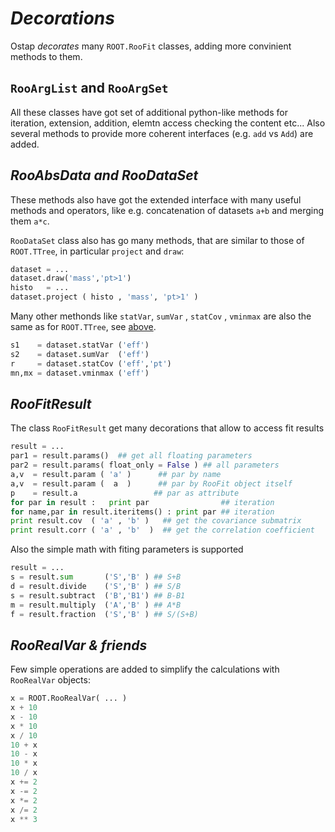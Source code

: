 #  _Decorations_

Ostap  _decorates_ many `ROOT.RooFit` classes, adding more convinient methods to them.  

##  `RooArgList` and `RooArgSet` 

All these classes have got set of additional python-like  methods for iteration, extension, addition, elemtn access checking the content etc...
Also several methods to provide more coherent interfaces (e.g. `add` vs `Add`) are added. 
<script src="https://gist.github.com/VanyaBelyaev/69cdf870f0db8261f044cf6a29e91117.js"/></script>

## _RooAbsData and RooDataSet_

These methods also have got the extended interface with many useful methods  and operators, like 
e.g. concatenation of datasets `a+b` and merging them `a*c`. 

`RooDataSet` class also has go many methods, that are similar to those of `ROOT.TTree`, in particular  `project` and `draw`:
```python
dataset = ... 
dataset.draw('mass','pt>1')  
histo   = ...
dataset.project ( histo , 'mass', 'pt>1' ) 
```
Many other methonds like `statVar`, `sumVar` , `statCov` , `vminmax` are  also the  same as for `ROOT.TTree`,  see [above](../getting-started/Trees.md).
```python
s1    = dataset.statVar ('eff') 
s2    = dataset.sumVar  ('eff') 
r     = dataset.statCov ('eff','pt') 
mn,mx = dataset.vminmax ('eff') 
```

## _RooFitResult_

The class `RooFitResult` get many decorations that allow to access fit results
```python
result = ...
par1 = result.params()  ## get all floating parameters 
par2 = result.params( float_only = False ) ## all parameters 
a,v  = result.param ( 'a' )      ## par by name 
a,v  = result.param (  a  )      ## par by RooFit object itself 
p    = result.a                 ## par as attribute 
for par in result :   print par                ## iteration 
for name,par in result.iteritems() : print par ## iteration
print result.cov  ( 'a' , 'b' )   ## get the covariance submatrix  
print result.corr ( 'a' , 'b'  )  ## get the correlation coefficient 
```
Also the simple math with fiting parameters is supported 
```python
result = ...
s = result.sum       ('S','B' ) ## S+B
d = result.divide    ('S','B' ) ## S/B
s = result.subtract  ('B','B1') ## B-B1
m = result.multiply  ('A','B' ) ## A*B 
f = result.fraction  ('S','B' ) ## S/(S+B) 
```

##  _RooRealVar & friends_

Few simple operations are added to simplify the calculations  with `RooRealVar` objects:
```python
x = ROOT.RooRealVar( ... )
x + 10 
x - 10 
x * 10 
x / 10 
10 + x 
10 - x 
10 * x 
10 / x
x += 2 
x -= 2 
x *= 2 
x /= 2 
x ** 3 
```



